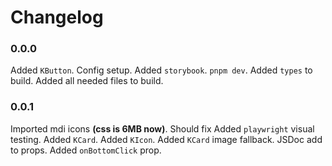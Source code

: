 # Changelog

### 0.0.0

Added `KButton`.
Config setup.
Added `storybook`. `pnpm dev`.
Added `types` to build.
Added all needed files to build.

### 0.0.1

Imported mdi icons **(css is 6MB now)**. Should fix
Added `playwright` visual testing.
Added `KCard`.
Added `KIcon`.
Added `KCard` image fallback. JSDoc add to props. Added `onBottomClick` prop.
